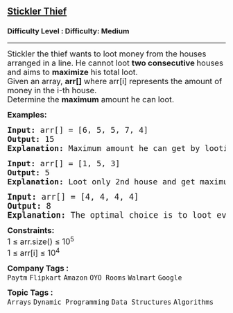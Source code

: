 <h2><a href="https://www.geeksforgeeks.org/problems/stickler-theif-1587115621/1?page=4&difficulty=Medium&sortBy=submissions">Stickler Thief</a></h2><h3>Difficulty Level : Difficulty: Medium</h3><hr><div class="problems_problem_content__Xm_eO"><p><span style="font-size: 18px;"><span style="font-size: 18px;">Stickler</span><span style="font-size: 18px;"> the thief</span><span style="font-size: 18px;"> wants to loot money from the houses arranged in a line. He cannot loot <strong>two consecutive </strong>houses and aims to <strong>maximize</strong> his total loot. <br></span></span><span style="font-size: 18px;"><span style="font-size: 18px;">Given an array, <strong>arr[]</strong> where arr[i] represents the amount of money in the i-th house.<br>Determine the <strong>maximum</strong> amount he can loot.</span></span></p>
<p><span style="font-size: 18px;"><strong>Examples:</strong></span></p>
<pre><span style="font-size: 18px;"><strong>Input: </strong>arr[] = [6, 5, 5, 7, 4]
<strong>Output: </strong>15
<strong>Explanation: </strong>Maximum amount he can get by looting 1st, 3rd and 5th house. Which is 6 + 5 + 4 = 15.</span></pre>
<pre><span style="font-size: 18px;"><strong>Input: </strong>arr[] = [1, 5, 3]
<strong>Output: </strong>5
<strong>Explanation: </strong>Loot only 2nd house and get maximum amount of 5.<br></span></pre>
<pre><span style="font-size: 14pt;"><strong>Input: </strong>arr[] = [4, 4, 4, 4]
<strong>Output: </strong>8
<strong>Explanation: </strong>The optimal choice is to loot every alternate house. Looting the 1st and 3rd houses, or the 2nd and 4th, both give a maximum total of 4 + 4 = 8.</span></pre>
<p><span style="font-size: 18px;"><strong>Constraints:</strong><br>1 ≤ arr.size() ≤ 10<sup>5</sup><br>1 ≤ arr[i] ≤ 10<sup>4</sup></span></p></div><p><span style=font-size:18px><strong>Company Tags : </strong><br><code>Paytm</code>&nbsp;<code>Flipkart</code>&nbsp;<code>Amazon</code>&nbsp;<code>OYO Rooms</code>&nbsp;<code>Walmart</code>&nbsp;<code>Google</code>&nbsp;<br><p><span style=font-size:18px><strong>Topic Tags : </strong><br><code>Arrays</code>&nbsp;<code>Dynamic Programming</code>&nbsp;<code>Data Structures</code>&nbsp;<code>Algorithms</code>&nbsp;